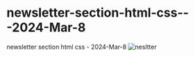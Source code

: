 # newsletter-section-html-css---2024-Mar-8
newsletter section html css - 2024-Mar-8
![nesltter](https://github.com/ravinath93/newsletter-section-html-css---2024-Mar-8/assets/143611757/c447758a-5d9c-42b3-8191-724f64b98964)
